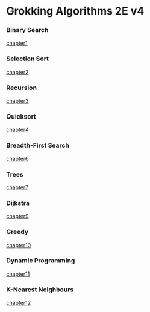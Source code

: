 # Grokking Algorithms 2E v4

### Binary Search

[chapter1][binary]

### Selection Sort

[chapter2][selection_sort]

### Recursion

[chapter3][recursion]

### Quicksort

[chapter4][quick_sort]

### Breadth-First Search

[chapter6][quick_sort]

### Trees

[chapter7][trees]

### Dijkstra

[chapter9][dijkstra]

### Greedy

[chapter10][greedy]

### Dynamic Programming

[chapter11][dynamic]

### K-Nearest Neighbours

[chapter12][knn]

[binary]: ./chapter1/
[selection_sort]: ./chapter2/
[recursion]: ./chapter3/
[quick_sort]: ./chapter4/
[bfs]: ./chapter6/
[trees]: ./chapter7/
[dijkstra]: ./chapter9/
[greedy]: ./chapter10/
[dynamic]: ./chapter11/
[knn]: ./chapter12/
